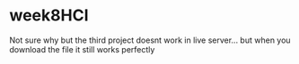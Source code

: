 # week8HCI
Not sure why but the third project doesnt work in live server...
but when you download the file it still works perfectly
